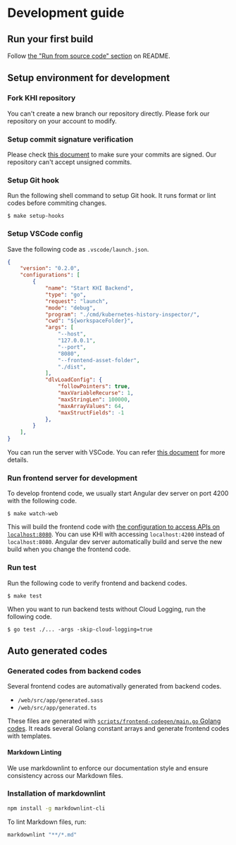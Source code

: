 # Development guide

## Run your first build

Follow [the "Run from source code" section](../../README.md#run-from-source-code) on README.

## Setup environment for development

### Fork KHI repository

You can't create a new branch our repository directly. Please fork our repository on your account to modify.

### Setup commit signature verification

Please check [this document](https://docs.github.com/en/authentication/managing-commit-signature-verification) to make sure your commits are signed.
Our repository can't accept unsigned commits.

### Setup Git hook

Run the following shell command to setup Git hook. It runs format or lint codes before commiting changes.

```shell
$ make setup-hooks
```

### Setup VSCode config

Save the following code as `.vscode/launch.json`.

```json
{
    "version": "0.2.0",
    "configurations": [
        {
            "name": "Start KHI Backend",
            "type": "go",
            "request": "launch",
            "mode": "debug",
            "program": "./cmd/kubernetes-history-inspector/",
            "cwd": "${workspaceFolder}",
            "args": [
                "--host",
                "127.0.0.1",
                "--port",
                "8080",
                "--frontend-asset-folder",
                "./dist",
            ],
            "dlvLoadConfig": {
                "followPointers": true,
                "maxVariableRecurse": 1,
                "maxStringLen": 100000,
                "maxArrayValues": 64,
                "maxStructFields": -1
            },
        }
    ], 
}
```

You can run the server with VSCode. You can refer [this document](https://code.visualstudio.com/docs/languages/go) for more details.

### Run frontend server for development

To develop frontend code, we usually start Angular dev server on port 4200 with the following code.

```shell
$ make watch-web
```

This will build the frontend code with [the configuration to access APIs on `localhost:8080`](../../web/src/environments/environment.dev.ts).
You can use KHI with accessing `localhost:4200` instead of `localhost:8080`. Angular dev server automatically build and serve the new build when you change the frontend code.

### Run test

Run the following code to verify frontend and backend codes.

```shell
$ make test
```

When you want to run backend tests without Cloud Logging, run the following code.

```shell
$ go test ./... -args -skip-cloud-logging=true
```

## Auto generated codes

### Generated codes from backend codes

Several frontend codes are automativally generated from backend codes.

* `/web/src/app/generated.sass`
* `/web/src/app/generated.ts`

These files are generated with [`scripts/frontend-codegen/main.go` Golang codes](../../scripts/frontend-codegen/main.go). It reads several Golang constant arrays and generate frontend codes with templates.

#### Markdown Linting
We use markdownlint to enforce our documentation style and ensure consistency across our Markdown files.

### Installation of markdownlint
```bash
npm install -g markdownlint-cli
```

To lint Markdown files, run:
```bash
markdownlint "**/*.md"
```
